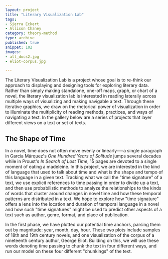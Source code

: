 ```yaml
---
layout: project
title: "Literary Visualization Lab"
tags:
- Sierra Eckert
- Allison Chaney
category: theory-method
type: archive
published: true
snippet: 102
images:
- all_docs2.jpg
- eliot-corpus.jpg

---
```


The Literary Visualization Lab is a project whose goal is to re-think our
approach to displaying and designing tools for exploring literary data. Rather
than simply making standalone, one-off maps, graph, or chart of a novel, the
literary visualization lab is interested in reading laterally across multiple
ways of visualizing and making navigable a text. Through these iterative
graphics, we draw on the rhetorical power of visualization in order to
illuminate the multiplicity of reading methods, practices, and ways of
navigating a text. In the gallery below are a series of projects that layer
different views on a text or set of texts.

## The Shape of Time

In a novel, time does not often move evenly or linearly–––a single paragraph in
García Márquez's *One Hundred Years of Solitude* jumps several decades while in
Proust's *In Search of Lost Time*, 15 pages are devoted to a single moment of
eating a madeleine. In this project, we are interested in the kind of language
that used to talk about time and what is the shape and tempo of this language
in a given text. Tracking what we call the "time signature" of a text, we use
explicit references to time passing in order to divide up a text, and then use
probabilistic methods to analyze the relationships to the kinds of words that
cluster around changes in novel time and how these temporal patterns are
distributed in a text. We hope to explore how "time signature" offers a lens
into the location and duration of temporal language in a novel and how such
"time signatures" might be used to predict other aspects of a text such as
author, genre, format, and place of publication.

In the first phase, we have plotted our potential time anchors, parsing them
out by magnitude: year, month, day, hour. These two plots include samples of
18th and 19th century novels, and one visualization of the corpus of a
nineteenth century author, George Eliot. Building on this, we will use these
words denoting time passing to chunk the text in four different ways, and run
our model on these four different "chunkings" of the text.
